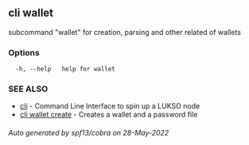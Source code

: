 ## cli wallet

subcommand "wallet" for creation, parsing and other related of wallets

### Options

```
  -h, --help   help for wallet
```

### SEE ALSO

* [cli](cli.md)	 - Command Line Interface to spin up a LUKSO node
* [cli wallet create](cli_wallet_create.md)	 - Creates a wallet and a password file 

###### Auto generated by spf13/cobra on 28-May-2022
